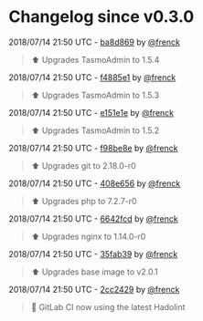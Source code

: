 # Changelog since v0.3.0

2018/07/14 21:50 UTC - [ba8d869](https://github.com/hassio-addons/addon-tasmoadmin/commit/ba8d869883b1b289ae6e9ffd87b370eb5a2822f5) by [@frenck](https://github.com/frenck)
> :arrow_up: Upgrades TasmoAdmin to 1.5.4 

2018/07/14 21:50 UTC - [f4885e1](https://github.com/hassio-addons/addon-tasmoadmin/commit/f4885e128c2a476ab2944914e632b027ba61d939) by [@frenck](https://github.com/frenck)
> :arrow_up: Upgrades TasmoAdmin to 1.5.3 

2018/07/14 21:50 UTC - [e151e1e](https://github.com/hassio-addons/addon-tasmoadmin/commit/e151e1ee0609f9d929da3232bb321b1ea9645fed) by [@frenck](https://github.com/frenck)
> :arrow_up: Upgrades TasmoAdmin to 1.5.2 

2018/07/14 21:50 UTC - [f98be8e](https://github.com/hassio-addons/addon-tasmoadmin/commit/f98be8ef4ea72a24776b2dedfbf744859f96b70e) by [@frenck](https://github.com/frenck)
> :arrow_up: Upgrades git to 2.18.0-r0 

2018/07/14 21:50 UTC - [408e656](https://github.com/hassio-addons/addon-tasmoadmin/commit/408e656b9bf17453eb9b5c5ebef01af12cdc84bf) by [@frenck](https://github.com/frenck)
> :arrow_up: Upgrades php to 7.2.7-r0 

2018/07/14 21:50 UTC - [6642fcd](https://github.com/hassio-addons/addon-tasmoadmin/commit/6642fcd69d704a146821497a1ca30dd2b05f5a3b) by [@frenck](https://github.com/frenck)
> :arrow_up: Upgrades nginx to 1.14.0-r0 

2018/07/14 21:50 UTC - [35fab39](https://github.com/hassio-addons/addon-tasmoadmin/commit/35fab397109d630ff81863a335e6ecf4757a4f93) by [@frenck](https://github.com/frenck)
> :arrow_up: Upgrades base image to v2.0.1 

2018/07/14 21:50 UTC - [2cc2429](https://github.com/hassio-addons/addon-tasmoadmin/commit/2cc242989726dd2b2a1359ed25ae3ed8e983f9ff) by [@frenck](https://github.com/frenck)
> :rocket: GitLab CI now using the latest Hadolint 

